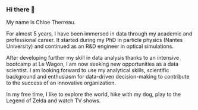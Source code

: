 ### Hi there 👋

<!--
**ctherreau/ctherreau** is a ✨ _special_ ✨ repository because its `README.md` (this file) appears on your GitHub profile.

Here are some ideas to get you started:

- 🔭 I’m currently working on ...
- 🌱 I’m currently learning ...
- 👯 I’m looking to collaborate on ...
- 🤔 I’m looking for help with ...
- 💬 Ask me about ...
- 📫 How to reach me: ...
- 😄 Pronouns: ...
- ⚡ Fun fact: ...
-->

My name is Chloe Therreau.

For almost 5 years, I have been immersed in data through my academic and professional career. It started during my PhD in particle physics (Nantes University) and continued as an R&D engineer in optical simulations.

After developing further my skill in data analysis thanks to an intensive bootcamp at Le Wagon, I am now seeking new opportunities as a data scientist. I am looking forward to use my analytical skills, scientific background and enthusiasm for data-driven decision-making to contribute to the success of an innovative organization.


In my free time, I like to explore the world, hike with my dog, play to the Legend of Zelda and watch TV shows. 

